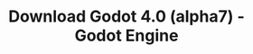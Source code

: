 ---
# Generated by /tools/generators/src/download_archive_generator !!! do not edit by hand !!!
title: 'Download Godot 4.0 (alpha7) - Godot Engine'
type: 'download/archive'
name: '4.0'
flavor: 'alpha7'
release_date: '2022-04-28T03:00:00-00:00'
release_notes: 'article/dev-snapshot-godot-4-0-alpha-7/'
primaryPlatforms:
  - 'android.apk'
  - 'linux.64'
  - 'macos.universal'
  - 'windows.64'
  - 'web'
  - 'templates'
links:
  android.apk:
    name: 'android.apk'
    title: 'Android'
    caption: 'Universal APK (ARM64 + ARMv7 + x86_64 + x86)'
    tags:
      - 'APK download'
      - 'ARM64/v7'
      - 'x86 (64 & 32 bit)'
    hosts:
      github_builds:
        regular: 'https://github.com/godotengine/godot-builds/releases/download/4.0-alpha7/Godot_v4.0-alpha7_android_editor.apk'
        mono: '#'
      github:
        regular: 'https://github.com/godotengine/godot/releases/download/4.0-alpha7/Godot_v4.0-alpha7_android_editor.apk'
        mono: '#'
  linux.64:
    name: 'linux.64'
    title: 'Linux'
    caption: 'Standard (x86_64)'
    tags:
      - '64 bit'
    hosts:
      github_builds:
        regular: 'https://github.com/godotengine/godot-builds/releases/download/4.0-alpha7/Godot_v4.0-alpha7_linux.x86_64.zip'
        mono: 'https://github.com/godotengine/godot-builds/releases/download/4.0-alpha7/Godot_v4.0-alpha7_mono_linux_x86_64.zip'
      github:
        regular: 'https://github.com/godotengine/godot/releases/download/4.0-alpha7/Godot_v4.0-alpha7_linux.x86_64.zip'
        mono: 'https://github.com/godotengine/godot/releases/download/4.0-alpha7/Godot_v4.0-alpha7_mono_linux_x86_64.zip'
  macos.universal:
    name: 'macos.universal'
    title: 'macOS'
    caption: 'Universal (x86_64 + Apple Silicon)'
    tags:
      - 'Intel/Apple Silicon'
      - '64 bit'
    hosts:
      github_builds:
        regular: 'https://github.com/godotengine/godot-builds/releases/download/4.0-alpha7/Godot_v4.0-alpha7_macos.universal.zip'
        mono: 'https://github.com/godotengine/godot-builds/releases/download/4.0-alpha7/Godot_v4.0-alpha7_mono_macos.universal.zip'
      github:
        regular: 'https://github.com/godotengine/godot/releases/download/4.0-alpha7/Godot_v4.0-alpha7_macos.universal.zip'
        mono: 'https://github.com/godotengine/godot/releases/download/4.0-alpha7/Godot_v4.0-alpha7_mono_macos.universal.zip'
  windows.64:
    name: 'windows.64'
    title: 'Windows'
    caption: 'Standard (x86_64)'
    tags:
      - '64 bit'
    hosts:
      github_builds:
        regular: 'https://github.com/godotengine/godot-builds/releases/download/4.0-alpha7/Godot_v4.0-alpha7_win64.exe.zip'
        mono: 'https://github.com/godotengine/godot-builds/releases/download/4.0-alpha7/Godot_v4.0-alpha7_mono_win64.zip'
      github:
        regular: 'https://github.com/godotengine/godot/releases/download/4.0-alpha7/Godot_v4.0-alpha7_win64.exe.zip'
        mono: 'https://github.com/godotengine/godot/releases/download/4.0-alpha7/Godot_v4.0-alpha7_mono_win64.zip'
  web:
    name: 'web'
    title: 'Web editor'
    caption: ''
    tags:
      - 'Self-hosted'
      - 'Cross-platform'
    hosts:
      github_builds:
        regular: 'https://github.com/godotengine/godot-builds/releases/download/4.0-alpha7/Godot_v4.0-alpha7_web_editor.zip'
        mono: '#'
      github:
        regular: 'https://github.com/godotengine/godot/releases/download/4.0-alpha7/Godot_v4.0-alpha7_web_editor.zip'
        mono: '#'
  linux.arm64:
    name: 'linux.arm64'
    title: 'Linux'
    caption: 'Standard (ARM64)'
    tags:
      - 'ARM64'
      - '64 bit'
    hosts:
      github_builds:
        regular: 'https://github.com/godotengine/godot-builds/releases/download/4.0-alpha7/Godot_v4.0-alpha7_linux.arm64.zip'
        mono: 'https://github.com/godotengine/godot-builds/releases/download/4.0-alpha7/Godot_v4.0-alpha7_mono_linux_arm64.zip'
      github:
        regular: 'https://github.com/godotengine/godot/releases/download/4.0-alpha7/Godot_v4.0-alpha7_linux.arm64.zip'
        mono: 'https://github.com/godotengine/godot/releases/download/4.0-alpha7/Godot_v4.0-alpha7_mono_linux_arm64.zip'
  linux.32:
    name: 'linux.32'
    title: 'Linux'
    caption: 'Standard (x86)'
    tags:
      - '32 bit'
    hosts:
      github_builds:
        regular: 'https://github.com/godotengine/godot-builds/releases/download/4.0-alpha7/Godot_v4.0-alpha7_linux.x86_32.zip'
        mono: 'https://github.com/godotengine/godot-builds/releases/download/4.0-alpha7/Godot_v4.0-alpha7_mono_linux_x86_32.zip'
      github:
        regular: 'https://github.com/godotengine/godot/releases/download/4.0-alpha7/Godot_v4.0-alpha7_linux.x86_32.zip'
        mono: 'https://github.com/godotengine/godot/releases/download/4.0-alpha7/Godot_v4.0-alpha7_mono_linux_x86_32.zip'
  linux.arm32:
    name: 'linux.arm32'
    title: 'Linux'
    caption: 'Standard (ARM32)'
    tags:
      - 'ARM32'
      - '32 bit'
    hosts:
      github_builds:
        regular: 'https://github.com/godotengine/godot-builds/releases/download/4.0-alpha7/Godot_v4.0-alpha7_linux.arm32.zip'
        mono: 'https://github.com/godotengine/godot-builds/releases/download/4.0-alpha7/Godot_v4.0-alpha7_mono_linux_arm32.zip'
      github:
        regular: 'https://github.com/godotengine/godot/releases/download/4.0-alpha7/Godot_v4.0-alpha7_linux.arm32.zip'
        mono: 'https://github.com/godotengine/godot/releases/download/4.0-alpha7/Godot_v4.0-alpha7_mono_linux_arm32.zip'
  windows.32:
    name: 'windows.32'
    title: 'Windows'
    caption: 'Standard (x86)'
    tags:
      - '32 bit'
    hosts:
      github_builds:
        regular: 'https://github.com/godotengine/godot-builds/releases/download/4.0-alpha7/Godot_v4.0-alpha7_win32.exe.zip'
        mono: 'https://github.com/godotengine/godot-builds/releases/download/4.0-alpha7/Godot_v4.0-alpha7_mono_win32.zip'
      github:
        regular: 'https://github.com/godotengine/godot/releases/download/4.0-alpha7/Godot_v4.0-alpha7_win32.exe.zip'
        mono: 'https://github.com/godotengine/godot/releases/download/4.0-alpha7/Godot_v4.0-alpha7_mono_win32.zip'
  aar_library:
    name: 'aar_library'
    title: 'AAR library'
    caption: ''
    tags:
      - 'Android plugins'
      - 'Java'
      - 'Kotlin'
    hosts:
      github_builds:
        regular: 'https://github.com/godotengine/godot-builds/releases/download/4.0-alpha7/godot-lib.4.0.alpha7.template_release.aar'
        mono: '#'
      github:
        regular: 'https://github.com/godotengine/godot/releases/download/4.0-alpha7/godot-lib.4.0.alpha7.template_release.aar'
        mono: '#'
  templates:
    name: 'templates'
    title: 'Export templates'
    caption: ''
    tags:
      - 'Used to export your games to all supported platforms'
    hosts:
      github_builds:
        regular: 'https://github.com/godotengine/godot-builds/releases/download/4.0-alpha7/Godot_v4.0-alpha7_export_templates.tpz'
        mono: 'https://github.com/godotengine/godot-builds/releases/download/4.0-alpha7/Godot_v4.0-alpha7_mono_export_templates.tpz'
      github:
        regular: 'https://github.com/godotengine/godot/releases/download/4.0-alpha7/Godot_v4.0-alpha7_export_templates.tpz'
        mono: 'https://github.com/godotengine/godot/releases/download/4.0-alpha7/Godot_v4.0-alpha7_mono_export_templates.tpz'
---